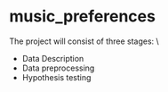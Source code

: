 # music_preferences

The project will consist of three stages:  \
- Data Description 
- Data preprocessing 
- Hypothesis testing
